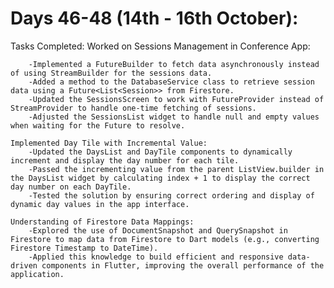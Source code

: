 # Days 46-48 (14th - 16th October):
Tasks Completed:
    Worked on Sessions Management in Conference App:

        -Implemented a FutureBuilder to fetch data asynchronously instead of using StreamBuilder for the sessions data.
        -Added a method to the DatabaseService class to retrieve session data using a Future<List<Session>> from Firestore.
        -Updated the SessionsScreen to work with FutureProvider instead of StreamProvider to handle one-time fetching of sessions.
        -Adjusted the SessionsList widget to handle null and empty values when waiting for the Future to resolve.

    Implemented Day Tile with Incremental Value:
        -Updated the DaysList and DayTile components to dynamically increment and display the day number for each tile.
        -Passed the incrementing value from the parent ListView.builder in the DaysList widget by calculating index + 1 to display the correct day number on each DayTile.
        -Tested the solution by ensuring correct ordering and display of dynamic day values in the app interface.

    Understanding of Firestore Data Mappings:
        -Explored the use of DocumentSnapshot and QuerySnapshot in Firestore to map data from Firestore to Dart models (e.g., converting Firestore Timestamp to DateTime).
        -Applied this knowledge to build efficient and responsive data-driven components in Flutter, improving the overall performance of the application.
